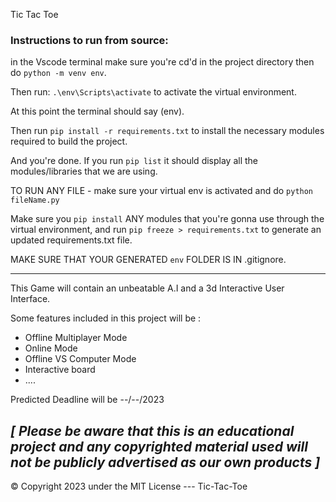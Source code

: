 Tic Tac Toe

### Instructions to run from source:
in the Vscode terminal make sure you're cd'd in the project directory then do `python -m venv env`.

Then run:
`.\env\Scripts\activate` to activate the virtual environment.

At this point the terminal should say (env).

Then run `pip install -r requirements.txt` to install the necessary modules required to build the project.

And you're done. If you run `pip list` it should display all the modules/libraries that we are using.

TO RUN ANY FILE - make sure your virtual env is activated and do `python fileName.py`

Make sure you `pip install` ANY modules that you're gonna use through the virtual environment, and run `pip freeze > requirements.txt` to generate an updated requirements.txt file.

MAKE SURE THAT YOUR GENERATED `env` FOLDER IS IN .gitignore.

---------------------------------

This Game will contain an unbeatable A.I and a 3d Interactive User Interface.

Some features included in this project will be :
- Offline Multiplayer Mode
- Online Mode
- Offline VS Computer Mode
- Interactive board
- ....


Predicted Deadline will be --/--/2023



*[ Please be aware that this is an educational project and any copyrighted material used will not be publicly advertised as our own products ]*
---------------
© Copyright 2023 under the MIT License --- Tic-Tac-Toe 
